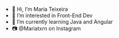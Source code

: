 - 👋 Hi, I’m Maria Teixeira  
- 👀 I’m interested in Front-End Dev     
- 🌱 I’m currently learning Java and Angular
- 📷 @Mariatxrn on Instagram 

<!---
MariaLTN/MariaLTN is a ✨ special ✨ repository because its `README.md` (this file) appears on your GitHub profile.
You can click the Preview link to take a look at your changes.
--->
